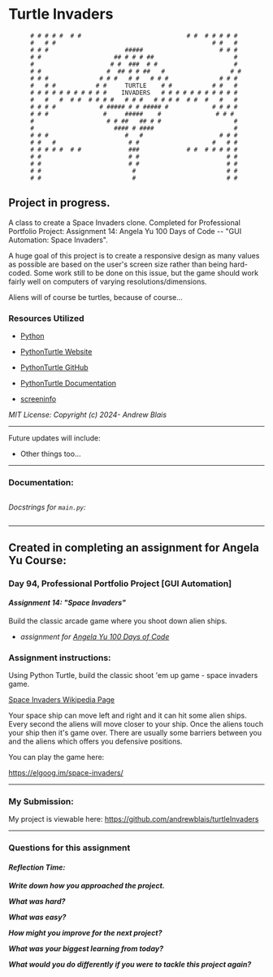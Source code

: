 # Turtle Invaders

```
      # # # # #  # #                             # #  # # # # #
      #   # #                                           # #   #
      # # #                     #####                     # # #
      # #                    ## # # # ##                      #
      #                     # #  ###  # #                     #
      # #                  #  ## # # ##   #                  # #
      # # #              # # #   # #   # # #              # # #
      #   # #           # #     TURTLE    # #           # #   #
      # # # # # # # # # # #    INVADERS   # # # # # # # # # # #
      #   #   #  # #  # # # #   # # #   # # # #  # #  #   #   #
      # # # #            # ##### # # ##### #            # # # #
      # # #               #     #####    #               # # #
      #                    # # ##   ## # #                    #
      #                      #### # ####                      #
      # # #                     #   #                     # # #
      # #   #                    # #                    #   # #
      # # # # #  # #             ###             # #  # # # # #
      # #                        # #                        # #
      # #                        # #                        # #
      # #                         #                         # #
      # #                         #                         # #

```

## Project in progress.

A class to create a Space Invaders clone. Completed for Professional Portfolio Project:
Assignment 14: Angela Yu 100 Days of Code -- "GUI Automation: Space Invaders".

A huge goal of this project is to create a responsive design as many values as possible
are based on the user's screen size rather than being hard-coded. Some work still to
be done on this issue, but the game should work fairly well on computers of varying
resolutions/dimensions.

Aliens will of course be turtles, because of course...

### Resources Utilized

- [Python](https://www.python.org/)

- [PythonTurtle Website](https://pythonturtle.org/)

- [PythonTurtle GitHub](https://github.com/PythonTurtle/PythonTurtle)

- [PythonTurtle Documentation](https://docs.python.org/3/library/turtle.html)

- [screeninfo](https://github.com/rr-/screeninfo)

_MIT License: Copyright (c) 2024- Andrew Blais_

---

Future updates will include:

- Other things too...

---

### Documentation:

```requirements
```

_Docstrings for `main.py`:_

```
```

---

## Created in completing an assignment for Angela Yu Course:

### **Day 94, Professional Portfolio Project [GUI Automation]**

#### **_Assignment 14: "Space Invaders"_**

Build the classic arcade game where you shoot down alien ships.

- _assignment
  for [Angela Yu 100 Days of Code](https://www.udemy.com/course/100-days-of-code/)_

### **Assignment instructions:**

Using Python Turtle, build the classic shoot 'em up game - space invaders game.

[Space Invaders Wikipedia Page](https://en.wikipedia.org/wiki/Space_Invaders)

Your space ship can move left and right and it can hit some alien ships. Every second the
aliens will move closer to your ship. Once the aliens touch your ship then it's game
over. There are usually some barriers between you and the aliens which offers you
defensive positions.

You can play the game here:

https://elgoog.im/space-invaders/

---

### My Submission:

My project is viewable here: https://github.com/andrewblais/turtleInvaders

---

### **Questions for this assignment**

#### _Reflection Time:_

**_Write down how you approached the project._**

**_What was hard?_**

**_What was easy?_**

**_How might you improve for the next project?_**

**_What was your biggest learning from today?_**

**_What would you do differently if you were to tackle this project again?_**

